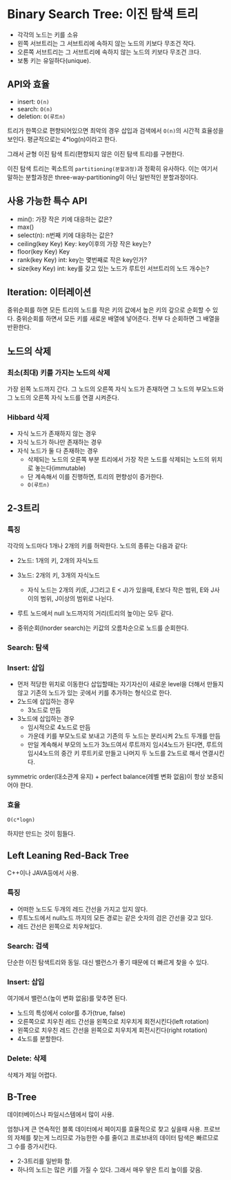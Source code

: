 # Binary Search Tree: 이진 탐색 트리

- 각각의 노드는 키를 소유
- 왼쪽 서브트리는 그 서브트리에 속하지 않는 노드의 키보다 무조건 작다.
- 오른쪽 서브트리는 그 서브트리에 속하지 않는 노드의 키보다 무조건 크다.
- 보통 키는 유일하다(unique).

## API와 효율

- insert: `O(n)`
- search: `O(n)`
- deletion: `O(루트n)`

트리가 한쪽으로 편향되어있으면 최악의 경우 삽입과 검색에서 `O(n)`의 시간적 효율성을 보인다. 평균적으로는 4*log(n)이라고 한다.

그래서 균형 이진 탐색 트리(편향되지 않은 이진 탐색 트리)를 구현한다.

이진 탐색 트리는 퀵소트의 `partitioning(분할과정)`과 정확히 유사하다. 이는 여기서 말하는 분할과정은 three-way-partitioning이 아닌 일반적인 분할과정이다.

## 사용 가능한 특수 API

- min(): 가장 작은 키에 대응하는 값은?
- max()
- select(n): n번째 키에 대응하는 값은?
- ceiling(key Key) Key: key이후의 가장 작은 key는?
- floor(key Key) Key
- rank(key Key) int: key는 몇번째로 작은 key인가?
- size(key Key) int: key를 갖고 있는 노드가 루트인 서브트리의 노드 개수는?

## Iteration: 이터레이션

중위순회를 하면 모든 트리의 노드를 작은 키의 값에서 높은 키의 갚으로 순회할 수 있다. 중위순회를 하면서 모든 키를 새로운 배열에 넣어준다. 전부 다 순회하면 그 배열을 반환한다.

## 노드의 삭제

### 최소(최대) 키를 가지는 노드의 삭제

가장 왼쪽 노드까지 간다. 그 노드의 오른쪽 자식 노드가 존재하면 그 노드의 부모노드와 그 노드의 오른쪽 자식 노드를 연결 시켜준다.

### Hibbard 삭제

- 자식 노드가 존재하지 않는 경우
- 자식 노드가 하나만 존재하는 경우
- 자식 노드가 둘 다 존재하는 경우
  - 삭제되는 노드의 오른쪽 부분 트리에서 가장 작은 노드를 삭제되는 노드의 위치로 놓는다(immutable)
  - 단 계속해서 이를 진행하면, 트리의 편향성이 증가한다.
  - `O(루트n)`

## 2-3트리

### 특징

각각의 노드마다 1개나 2개의 키를 허락한다. 노드의 종류는 다음과 같다:

- 2노드: 1개의 키, 2개의 자식노드
- 3노드: 2개의 키, 3개의 자식노드
  - 자식 노드는 2개의 키(E, J그리고 E < J)가 있을때, E보다 작은 범위, E와 J사이의 범위, J이상의 범위로 나뉜다.

- 루트 노드에서 null 노드까지의 거리(트리의 높이)는 모두 같다.
- 중위순회(Inorder search)는 키값의 오름차순으로 노드를 순회한다.

### Search: 탐색

### Insert: 삽입

- 먼저 적당한 위치로 이동한다 삽입할때는 자기자신이 새로운 level을 더해서 만들지 않고 기존의 노드가 있는 곳에서 키를 추가하는 형식으로 한다.
- 2노드에 삽입하는 경우
  - 3노드로 만듬
- 3노드에 삽입하는 경우
  - 임시적으로 4노드로 만듬
  - 가운데 키를 부모노드로 보내고 기존의 두 노드는 분리시켜 2노드 두개를 만듬
  - 만일 계속해서 부모의 노드가 3노드여서 루트까지 임시4노드가 된다면, 루트의 임시4노드의 중간 키 루트키로 만들고 나머지 두 노드를 2노드로 해서 연결시킨다.

symmetric order(대소관계 유지) + perfect balance(레벨 변화 없음)이 항상 보증되어야 한다.

### 효율

`O(c*logn)`

하지만 만드는 것이 힘들다.

## Left Leaning Red-Back Tree

C++이나 JAVA등에서 사용.

### 특징

- 어떠한 노드도 두개의 레드 간선을 가지고 있지 않다.
- 루트노드에서 null노드 까지의 모든 경로는 같은 숫자의 검은 간선을 갖고 있다.
- 레드 간선은 왼쪽으로 치우쳐있다.

### Search: 검색

단순한 이진 탐색트리와 동일. 대신 밸런스가 좋기 때문에 더 빠르게 찾을 수 있다.

### Insert: 삽입

여기에서 밸런스(높이 변화 없음)를 맞추면 된다.

- 노드의 특성에서 color를 추가(true, false)
- 오른쪽으로 치우친 레드 간선을 왼쪽으로 치우치게 회전시킨다(left rotation)
- 왼쪽으로 치우친 레드 간선을 왼쪽으로 치우치게 회전시킨다(right rotation)
- 4노드를 분할한다.

### Delete: 삭제

삭제가 제일 어렵다.

## B-Tree

데이터베이스나 파일시스템에서 많이 사용.

엄청나게 큰 연속적인 블록 데이터에서 페이지를 효율적으로 찾고 싶을때 사용. 프로브의 자체를 찾는게 느리므로 가능한한 수를 줄이고 프로브내의 데이터 탐색은 빠르므로 그 수를 증가시킨다.

- 2-3트리를 일반화 함.
- 하나의 노드는 많은 키를 가질 수 있다. 그래서 매우 얗은 트리 높이를 갖음.
